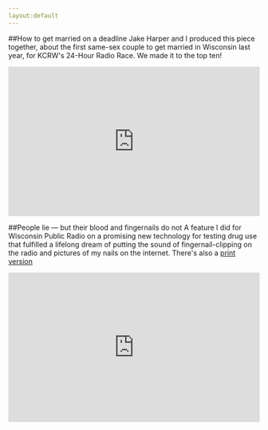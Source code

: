 ```yaml
---
layout:default
---
```



##How to get married on a deadline
Jake Harper and I produced this piece together, about the first same-sex couple to get married in Wisconsin last year, for KCRW's 24-Hour Radio Race. We made it to the top ten!
<iframe width="100%" height="300" scrolling="no" frameborder="no" src="https://w.soundcloud.com/player/?url=https%3A//api.soundcloud.com/tracks/161514727&amp;auto_play=false&amp;hide_related=false&amp;show_comments=true&amp;show_user=true&amp;show_reposts=false&amp;visual=true">sometext</iframe>

##People lie — but their blood and fingernails do not
A feature I did for Wisconsin Public Radio on a promising new technology for testing drug use that fulfilled a lifelong dream of putting the sound of fingernail-clipping on the radio and pictures of my nails on the internet. There's also a [print version](http://wisconsinwatch.org/2014/12/wisconsin-first-to-test-repeat-drunken-drivers-with-alcohol-biomarkers/)
<iframe width="100%" height="300" scrolling="no" frameborder="no" src="https://w.soundcloud.com/player/?url=https%3A//api.soundcloud.com/tracks/180753380&amp;auto_play=false&amp;hide_related=false&amp;show_comments=true&amp;show_user=true&amp;show_reposts=false&amp;visual=true">sometext</iframe>
